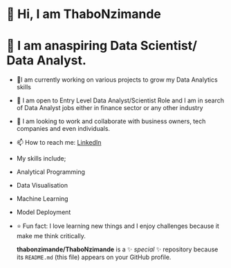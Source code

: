 
# 👋 Hi, I am ThaboNzimande
# 👀 I am anaspiring Data Scientist/ Data Analyst.
- 👀I am currently working on various projects to grow my Data Analytics skills
- 🌱 I am open to Entry Level Data Analyst/Scientist Role and I am in search of Data Analyst jobs either in finance sector or any other industry
- 💞️ I am looking to work and collaborate with business owners, tech companies and even individuals. 
- 📫 How to reach me: [LinkedIn](https://www.linkedin.com/in/thubelihle-nzimande-6527a2245/)
- My skills include;
 - Analytical Programming
 - Data Visualisation
 - Machine Learning
 - Model Deployment
- ⭐ Fun fact: I love learning new things and I enjoy challenges because it make me think critically.

  **thabonzimande/ThaboNzimande** is a ✨ _special_ ✨ repository because its `README.md` (this file) appears on your GitHub profile.

